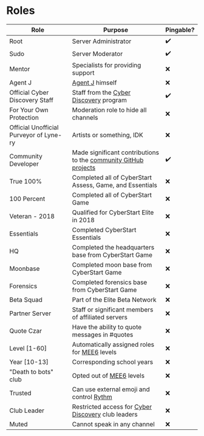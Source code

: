 # Roles

Role | Purpose | Pingable?
--- | --- | ---
Root | Server Administrator | :heavy_check_mark:
Sudo | Server Moderator | :heavy_check_mark:
Mentor | Specialists for providing support | :x:
Agent J | [Agent J](https://twitter.com/jameslyne) himself | :x:
Official Cyber Discovery Staff | Staff from the [Cyber Discovery](https://joincyberdiscovery.com) program | :heavy_check_mark:
For Your Own Protection | Moderation role to hide all channels | :x:
Official Unofficial Purveyor of Lyne-ry | Artists or something, IDK | :x:
Community Developer | Made significant contributions to the [community GitHub projects](https://github.com/CyberDiscovery) | :heavy_check_mark:
True 100% | Completed all of CyberStart Assess, Game, and Essentials | :x:
100 Percent | Completed all of CyberStart Game | :x:
Veteran - 2018 | Qualified for CyberStart Elite in 2018 | :x:
Essentials | Completed CyberStart Essentials | :x:
HQ | Completed the headquarters base from CyberStart Game | :x:
Moonbase | Completed moon base from CyberStart Game | :x:
Forensics | Completed forensics base from CyberStart Game | :x:
Beta Squad | Part of the Elite Beta Network | :x:
Partner Server | Staff or significant members of affiliated servers | :x:
Quote Czar | Have the ability to quote messages in #quotes | :x:
Level [1-60] | Automatically assigned roles for [MEE6](https://mee6.xyz) levels | :x:
Year [10-13] | Corresponding school years | :x:
"Death to bots" club | Opted out of [MEE6](https://mee6.xyz) levels | :x:
Trusted | Can use external emoji and control [Rythm](https://rythmbot.co/) | :x:
Club Leader | Restricted access for [Cyber Discovery](https://joincyberdiscovery.com) club leaders | :x:
Muted | Cannot speak in any channel | :x: